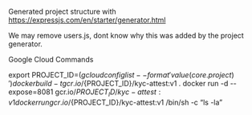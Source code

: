 Generated project structure with  https://expressjs.com/en/starter/generator.html

We may remove users.js, dont know why this was added by the project generator.


Google Cloud Commands

export PROJECT_ID=$(gcloud config list --format 'value(core.project)')
docker build -t gcr.io/${PROJECT_ID}/kyc-attest:v1 .
docker run -d --expose=8081 gcr.io/${PROJECT_ID}/kyc-attest:v1
docker run  gcr.io/${PROJECT_ID}/kyc-attest:v1 /bin/sh -c “ls -la”
